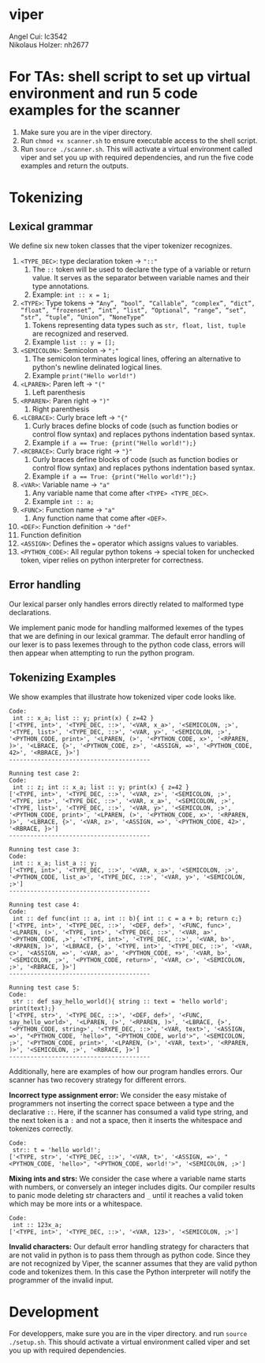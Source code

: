 # viper
Angel Cui: lc3542\
Nikolaus Holzer: nh2677

# For TAs: shell script to set up virtual environment and run 5 code examples for the scanner
1) Make sure you are in the viper directory.
2) Run ```chmod +x scanner.sh``` to ensure executable access to the shell script.
3) Run ```source ./scanner.sh```. This will activate a virtual environment called viper and set you up with required dependencies, and run the five code examples and return the outputs.

# Tokenizing

## Lexical grammar
We define six new token classes that the viper tokenizer recognizes.
1) ```<TYPE_DEC>```: type declaration token → ``"::"``
   1) The ```::``` token will be used to declare the type of a variable or return value. It serves as the separator between variable names and their type annotations.
   2) Example: ```int :: x = 1;```
2) ```<TYPE>```: Type tokens → ```“Any”, “bool”, “Callable”, “complex”, “dict”, “float”, “frozenset”, “int”, “list”, “Optional”, “range”, “set”, “str”, “tuple”, “Union”, “NoneType”```
   1) Tokens representing data types such as ```str, float, list, tuple``` are recognized and reserved. 
   2) Example ```list :: y = [];```
3) `<SEMICOLON>`: Semicolon → `";"`
   1) The semicolon terminates logical lines, offering an alternative to python's newline delinated logical lines.
   2) Example `print("Hello world!")`
4) `<LPAREN>`: Paren left → `"("`
   1) Left parenthesis
5) `<RPAREN>`: Paren right → `")"`
   1) Right parenthesis
6) `<LCBRACE>`: Curly brace left → `"{"`
   1) Curly braces define blocks of code (such as function bodies or control flow syntax) and replaces pythons indentation based syntax.
   2) Example ```if a == True: {print("Hello world!");}```
7) `<RCBRACE>`: Curly brace right → `"}"`
   1) Curly braces define blocks of code (such as function bodies or control flow syntax) and replaces pythons indentation based syntax.
   2) Example ```if a == True: {print("Hello world!");}```
8) `<VAR>`: Variable name → `"a"`
   1) Any variable name that come after `<TYPE> <TYPE_DEC>`.
   2) Example ```int :: a;```
9) `<FUNC>`: Function name → `"a"`
   1) Any function name that come after `<DEF>`.
10) `<DEF>`: Function definition → `"def"`
   1) Function definition
11) `<ASSIGN>`: Defines the `=` operator which assigns values to variables.
12) `<PYTHON_CODE>`: All regular python tokens → special token for unchecked token, viper relies on python interpreter for correctness.

## Error handling
Our lexical parser only handles errors directly related to malformed type declarations. 

We implement panic mode for handling malformed lexemes of the types that we are defining in our lexical grammar. The default error handling of our lexer is to pass lexemes through to the python code class, errors will then appear when attempting to run the python program.

## Tokenizing Examples

We show examples that illustrate how tokenized viper code looks like. 
```Code:
Code:
 int :: x_a; list :: y; print(x) { z=42 }
['<TYPE, int>', '<TYPE_DEC, ::>', '<VAR, x_a>', '<SEMICOLON, ;>', '<TYPE, list>', '<TYPE_DEC, ::>', '<VAR, y>', '<SEMICOLON, ;>', '<PYTHON_CODE, print>', '<LPAREN, (>', '<PYTHON_CODE, x>', '<RPAREN, )>', '<LBRACE, {>', '<PYTHON_CODE, z>', '<ASSIGN, =>', '<PYTHON_CODE, 42>', '<RBRACE, }>']
----------------------------------------

Running test case 2:
Code:
 int :: z; int :: x_a; list :: y; print(x) { z=42 }
['<TYPE, int>', '<TYPE_DEC, ::>', '<VAR, z>', '<SEMICOLON, ;>', '<TYPE, int>', '<TYPE_DEC, ::>', '<VAR, x_a>', '<SEMICOLON, ;>', '<TYPE, list>', '<TYPE_DEC, ::>', '<VAR, y>', '<SEMICOLON, ;>', '<PYTHON_CODE, print>', '<LPAREN, (>', '<PYTHON_CODE, x>', '<RPAREN, )>', '<LBRACE, {>', '<VAR, z>', '<ASSIGN, =>', '<PYTHON_CODE, 42>', '<RBRACE, }>']
----------------------------------------

Running test case 3:
Code:
 int :: x_a; list_a :: y;
['<TYPE, int>', '<TYPE_DEC, ::>', '<VAR, x_a>', '<SEMICOLON, ;>', '<PYTHON_CODE, list_a>', '<TYPE_DEC, ::>', '<VAR, y>', '<SEMICOLON, ;>']
----------------------------------------

Running test case 4:
Code:
 int :: def func(int :: a, int :: b){ int :: c = a + b; return c;}
['<TYPE, int>', '<TYPE_DEC, ::>', '<DEF, def>', '<FUNC, func>', '<LPAREN, (>', '<TYPE, int>', '<TYPE_DEC, ::>', '<VAR, a>', '<PYTHON_CODE, ,>', '<TYPE, int>', '<TYPE_DEC, ::>', '<VAR, b>', '<RPAREN, )>', '<LBRACE, {>', '<TYPE, int>', '<TYPE_DEC, ::>', '<VAR, c>', '<ASSIGN, =>', '<VAR, a>', '<PYTHON_CODE, +>', '<VAR, b>', '<SEMICOLON, ;>', '<PYTHON_CODE, return>', '<VAR, c>', '<SEMICOLON, ;>', '<RBRACE, }>']
----------------------------------------

Running test case 5:
Code:
 str :: def say_hello_world(){ string :: text = 'hello world'; print(text);}
['<TYPE, str>', '<TYPE_DEC, ::>', '<DEF, def>', '<FUNC, say_hello_world>', '<LPAREN, (>', '<RPAREN, )>', '<LBRACE, {>', '<PYTHON_CODE, string>', '<TYPE_DEC, ::>', '<VAR, text>', '<ASSIGN, =>', "<PYTHON_CODE, 'hello>", "<PYTHON_CODE, world'>", '<SEMICOLON, ;>', '<PYTHON_CODE, print>', '<LPAREN, (>', '<VAR, text>', '<RPAREN, )>', '<SEMICOLON, ;>', '<RBRACE, }>']
----------------------------------------
```

Additionally, here are examples of how our program handles errors. Our scanner has two recovery strategy for different errors. 


**Incorrect type assignment error:** We consider the easy mistake of programmers not inserting the correct space between a type and the declarative `::`. Here, if the scanner has consumed a valid type string, and the next token is a `:` and not a space, then it inserts the whitespace and tokenizes correctly. 
```
Code:
 str:: t = 'hello world!';
['<TYPE, str>', '<TYPE_DEC, ::>', '<VAR, t>', '<ASSIGN, =>', "<PYTHON_CODE, 'hello>", "<PYTHON_CODE, world!'>", '<SEMICOLON, ;>']
```

**Mixing ints and strs:** We consider the case where a variable name starts with numbers, or conversely an integer includes digits. Our compiler results to panic mode deleting str characters and `_` until it reaches a valid token which may be more ints or a whitespace.

```
Code:
 int :: 123x_a;
['<TYPE, int>', '<TYPE_DEC, ::>', '<VAR, 123>', '<SEMICOLON, ;>']
```

**Invalid characters:** Our default error handling strategy for characters that are not valid in python is to pass them through as python code. Since they are not recognized by Viper, the scanner assumes that they are valid python code and tokenizes them. In this case the Python interpreter will notify the programmer of the invalid input. 

# Development
For developpers, make sure you are in the viper directory. and run ```source ./setup.sh```. 
This should activate a virtual environment called viper and set you up with required dependencies.